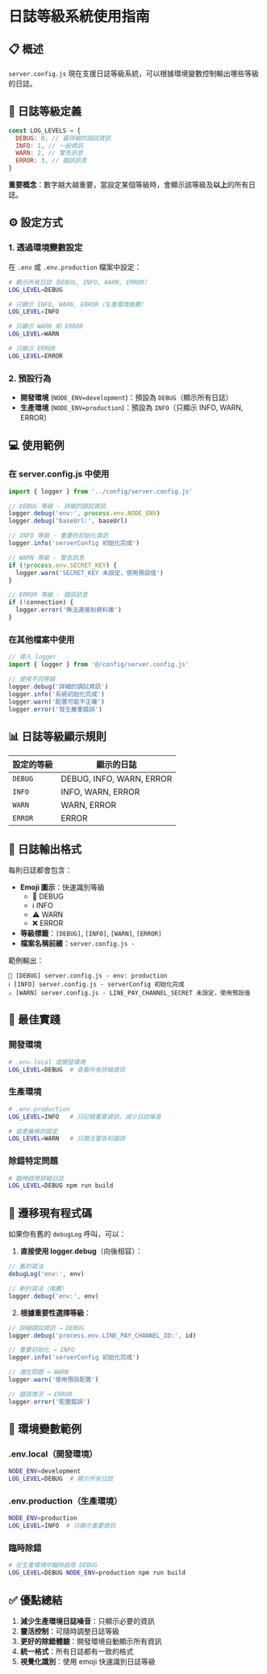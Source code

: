 # 日誌等級系統使用指南

## 📋 概述

`server.config.js` 現在支援日誌等級系統，可以根據環境變數控制輸出哪些等級的日誌。

## 🎯 日誌等級定義

```javascript
const LOG_LEVELS = {
  DEBUG: 0, // 最詳細的調試資訊
  INFO: 1, // 一般資訊
  WARN: 2, // 警告訊息
  ERROR: 3, // 錯誤訊息
}
```

**重要概念**：數字越大越重要，當設定某個等級時，會顯示該等級及**以上**的所有日誌。

## ⚙️ 設定方式

### 1. 透過環境變數設定

在 `.env` 或 `.env.production` 檔案中設定：

```bash
# 顯示所有日誌（DEBUG, INFO, WARN, ERROR）
LOG_LEVEL=DEBUG

# 只顯示 INFO, WARN, ERROR（生產環境推薦）
LOG_LEVEL=INFO

# 只顯示 WARN 和 ERROR
LOG_LEVEL=WARN

# 只顯示 ERROR
LOG_LEVEL=ERROR
```

### 2. 預設行為

- **開發環境** (`NODE_ENV=development`)：預設為 `DEBUG`（顯示所有日誌）
- **生產環境** (`NODE_ENV=production`)：預設為 `INFO`（只顯示 INFO, WARN, ERROR）

## 💻 使用範例

### 在 server.config.js 中使用

```javascript
import { logger } from '../config/server.config.js'

// DEBUG 等級 - 詳細的調試資訊
logger.debug('env:', process.env.NODE_ENV)
logger.debug('baseUrl:', baseUrl)

// INFO 等級 - 重要的初始化資訊
logger.info('serverConfig 初始化完成')

// WARN 等級 - 警告訊息
if (!process.env.SECRET_KEY) {
  logger.warn('SECRET_KEY 未設定，使用預設值')
}

// ERROR 等級 - 錯誤訊息
if (!connection) {
  logger.error('無法連接到資料庫')
}
```

### 在其他檔案中使用

```javascript
// 導入 logger
import { logger } from '@/config/server.config.js'

// 使用不同等級
logger.debug('詳細的調試資訊')
logger.info('系統初始化完成')
logger.warn('配置可能不正確')
logger.error('發生嚴重錯誤')
```

## 📊 日誌等級顯示規則

| 設定的等級 | 顯示的日誌               |
| ---------- | ------------------------ |
| `DEBUG`    | DEBUG, INFO, WARN, ERROR |
| `INFO`     | INFO, WARN, ERROR        |
| `WARN`     | WARN, ERROR              |
| `ERROR`    | ERROR                    |

## 🎨 日誌輸出格式

每則日誌都會包含：

- **Emoji 圖示**：快速識別等級
  - 🔧 DEBUG
  - ℹ️ INFO
  - ⚠️ WARN
  - ❌ ERROR
- **等級標籤**：`[DEBUG]`, `[INFO]`, `[WARN]`, `[ERROR]`
- **檔案名稱前綴**：`server.config.js -`

範例輸出：

```
🔧 [DEBUG] server.config.js - env: production
ℹ️ [INFO] server.config.js - serverConfig 初始化完成
⚠️ [WARN] server.config.js - LINE_PAY_CHANNEL_SECRET 未設定，使用預設值
```

## 🚀 最佳實踐

### 開發環境

```bash
# .env.local 或開發環境
LOG_LEVEL=DEBUG  # 查看所有詳細資訊
```

### 生產環境

```bash
# .env.production
LOG_LEVEL=INFO   # 只記錄重要資訊，減少日誌噪音

# 或更嚴格的設定
LOG_LEVEL=WARN   # 只關注警告和錯誤
```

### 除錯特定問題

```bash
# 臨時啟用詳細日誌
LOG_LEVEL=DEBUG npm run build
```

## 🔄 遷移現有程式碼

如果你有舊的 `debugLog` 呼叫，可以：

1. **直接使用 logger.debug**（向後相容）：

```javascript
// 舊的寫法
debugLog('env:', env)

// 新的寫法（推薦）
logger.debug('env:', env)
```

2. **根據重要性選擇等級**：

```javascript
// 詳細調試資訊 → DEBUG
logger.debug('process.env.LINE_PAY_CHANNEL_ID:', id)

// 重要初始化 → INFO
logger.info('serverConfig 初始化完成')

// 潛在問題 → WARN
logger.warn('使用預設配置')

// 錯誤情況 → ERROR
logger.error('配置錯誤')
```

## 📝 環境變數範例

### .env.local（開發環境）

```bash
NODE_ENV=development
LOG_LEVEL=DEBUG  # 顯示所有日誌
```

### .env.production（生產環境）

```bash
NODE_ENV=production
LOG_LEVEL=INFO  # 只顯示重要資訊
```

### 臨時除錯

```bash
# 在生產環境中臨時啟用 DEBUG
LOG_LEVEL=DEBUG NODE_ENV=production npm run build
```

## ✅ 優點總結

1. **減少生產環境日誌噪音**：只顯示必要的資訊
2. **靈活控制**：可隨時調整日誌等級
3. **更好的除錯體驗**：開發環境自動顯示所有資訊
4. **統一格式**：所有日誌都有一致的格式
5. **視覺化識別**：使用 emoji 快速識別日誌等級
